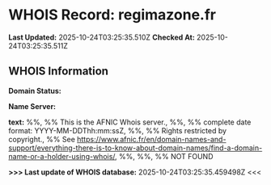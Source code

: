 # WHOIS Record: regimazone.fr

**Last Updated:** 2025-10-24T03:25:35.510Z
**Checked At:** 2025-10-24T03:25:35.511Z

## WHOIS Information

**Domain Status:** 

**Name Server:** 

**text:** %%, %% This is the AFNIC Whois server., %%, %% complete date format: YYYY-MM-DDThh:mm:ssZ, %%, %% Rights restricted by copyright., %% See https://www.afnic.fr/en/domain-names-and-support/everything-there-is-to-know-about-domain-names/find-a-domain-name-or-a-holder-using-whois/, %%, %%, %% NOT FOUND

**>>> Last update of WHOIS database:** 2025-10-24T03:25:35.459498Z <<<

